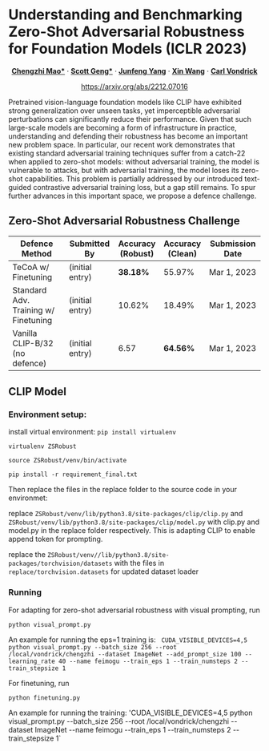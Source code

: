 # Understanding and Benchmarking Zero-Shot Adversarial Robustness for Foundation Models (ICLR 2023)

<p align="center">
  <p align="center" margin-bottom="0px">
    <a href="http://www.cs.columbia.edu/~mcz/"><strong>Chengzhi Mao*</strong></a>
    ·
    <a href="https://www.scottgeng.com/"><strong>Scott Geng*</strong></a>
    ·
    <a href="http://www.cs.columbia.edu/~junfeng/"><strong>Junfeng Yang</strong></a>
    ·
    <a href="https://xinw.ai/"><strong>Xin Wang</strong></a>
    ·
    <a href="http://www.cs.columbia.edu/~vondrick/"><strong>Carl Vondrick</strong></a></p>
    <p align="center" margin-top="0px"><a href="https://arxiv.org/abs/2212.07016">https://arxiv.org/abs/2212.07016</a></p>
</p>

Pretrained vision-language foundation models like CLIP have exhibited strong generalization over unseen tasks, yet imperceptible adversarial perturbations can significantly reduce their performance. Given that such large-scale models are becoming a form of infrastructure in practice, understanding and defending their robustness has become an important new problem space. In particular, our recent work demonstrates that existing standard adversarial training techniques suffer from a catch-22 when applied to zero-shot models: without adversarial training, the model is vulnerable to attacks, but with adversarial training, the model loses its zero-shot capabilities. This problem is partially addressed by our introduced text-guided contrastive adversarial training loss, but a gap still remains. To spur further advances in this important space, we propose a defence challenge.

## Zero-Shot Adversarial Robustness Challenge

| Defence Method 	| Submitted By    	| Accuracy<br>(Robust) | Accuracy<br>(Clean) 	  | Submission Date 	|
|----------------	|-----------------	|----------------	|-----------------	|-----------------	|
|       TeCoA w/ Finetuning        | (initial entry) 	|      **38.18%**  |         55.97%     |      Mar 1, 2023        |
|       Standard Adv. Training w/ Finetuning        | (initial entry) 	|      10.62%  |         18.49%     |      Mar 1, 2023        |
|   Vanilla CLIP-B/32 (no defence)  | (initial entry) 	|      6.57        |     **64.56%**     |      Mar 1, 2023        |


## CLIP Model

### Environment setup:

install virtual environment:
`pip install virtualenv`

`virtualenv ZSRobust`

`source ZSRobust/venv/bin/activate`

`pip install -r requirement_final.txt`

Then replace the files in the replace folder to the source code in your environmet:  

replace `ZSRobust/venv/lib/python3.8/site-packages/clip/clip.py` and `ZSRobust/venv/lib/python3.8/site-packages/clip/model.py` with clip.py and model.py in the replace folder respectively. 
This is adapting CLIP to enable append token for prompting.

replace the `ZSRobust/venv//lib/python3.8/site-packages/torchvision/datasets` with the files in `replace/torchvision.datasets` 
for updated dataset loader

### Running

For adapting for zero-shot adversarial robustness with visual prompting, run

`python visual_prompt.py`

An example for running the eps=1 training is:
` CUDA_VISIBLE_DEVICES=4,5 python visual_prompt.py --batch_size 256 --root /local/vondrick/chengzhi --dataset ImageNet --add_prompt_size 100 --learning_rate 40 --name feimogu --train_eps 1 --train_numsteps 2 --train_stepsize 1`

For finetuning, run

`python finetuning.py`

An example for running the training: 
'CUDA_VISIBLE_DEVICES=4,5 python visual_prompt.py --batch_size 256 --root /local/vondrick/chengzhi --dataset ImageNet --name feimogu --train_eps 1 --train_numsteps 2 --train_stepsize 1`
